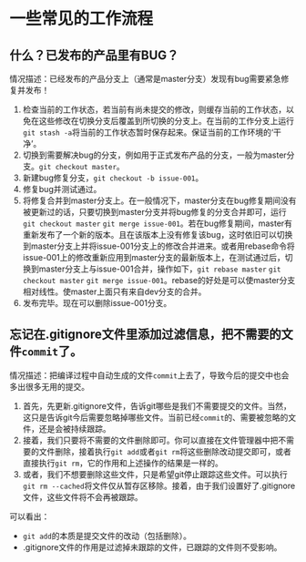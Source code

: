 # 一些常见的工作流程

## 什么？已发布的产品里有BUG？

情况描述：已经发布的产品分支上（通常是master分支）发现有bug需要紧急修复并发布！

1. 检查当前的工作状态，若当前有尚未提交的修改，则缓存当前的工作状态，以免在这些修改在切换分支后覆盖到所切换的分支上。在当前的工作分支上运行`git stash -a`将当前的工作状态暂时保存起来。保证当前的工作环境的‘干净’。
2. 切换到需要解决bug的分支，例如用于正式发布产品的分支，一般为master分支。`git checkout master`。
3. 新建bug修复分支，`git checkout -b issue-001`。
4. 修复bug并测试通过。
5. 将修复合并到master分支上。在一般情况下，master分支在bug修复期间没有被更新过的话，只要切换到master分支并将bug修复的分支合并即可，运行`git checkout master` `git merge issue-001`。若在bug修复期间，master有重新发布了一个新的版本。且在该版本上没有修复该bug，这时依旧可以切换到master分支上并将issue-001分支上的修改合并进来。或者用rebase命令将issue-001上的修改重新应用到master分支的最新版本上，在测试通过后，切换到master分支上与issue-001合并，操作如下，`git rebase master` `git checkout master` `git merge issue-001`。rebase的好处是可以使master分支相对线性。使master上面只有来自dev分支的合并。
6. 发布完毕。现在可以删除issue-001分支。

## 忘记在.gitignore文件里添加过滤信息，把不需要的文件`commit`了。

情况描述：把编译过程中自动生成的文件`commit`上去了，导致今后的提交中也会多出很多无用的提交。

1. 首先，先更新.gitignore文件，告诉git哪些是我们不需要提交的文件。当然，这只是告诉git今后需要忽略掉哪些文件。当前已经`commit`的、需要被忽略的文件，还是会被持续跟踪。
2. 接着，我们只要将不需要的文件删除即可。你可以直接在文件管理器中把不需要的文件删除，接着执行`git add`或者`git rm`将这些删除改动提交即可，或者直接执行`git rm`，它的作用和上述操作的结果是一样的。
3. 或者，我们不想要删除这些文件，只是希望git停止跟踪这些文件。可以执行`git rm --cached`将文件仅从暂存区移除。接着，由于我们设置好了.gitignore文件，这些文件将不会再被跟踪。

可以看出：
- `git add`的本质是提交文件的改动（包括删除）。
- .gitignore文件的作用是过滤掉未跟踪的文件，已跟踪的文件则不受影响。
